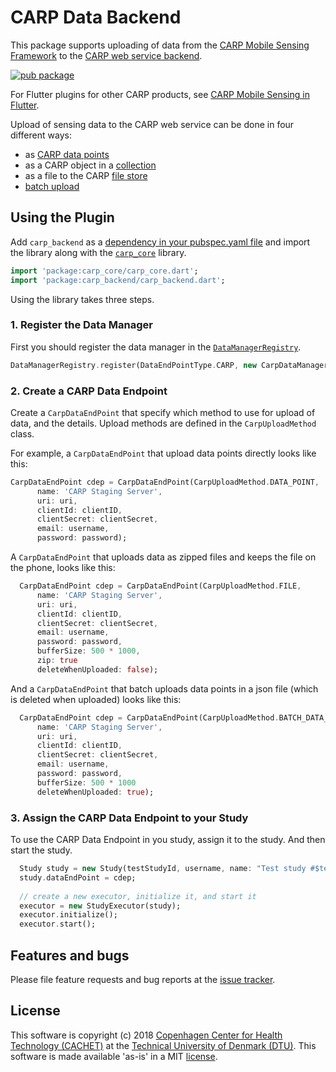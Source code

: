 # CARP Data Backend

This package supports uploading of data from the [CARP Mobile Sensing Framework](https://github.com/cph-cachet/carp.sensing) 
to the [CARP web service backend](https://github.com/cph-cachet/carp.webservices).

[![pub package](https://img.shields.io/pub/v/carp_backend.svg)](https://pub.dartlang.org/packages/carp_backend)

For Flutter plugins for other CARP products, see [CARP Mobile Sensing in Flutter](https://github.com/cph-cachet/carp.sensing-flutter/blob/master/README.md).


Upload of sensing data to the CARP web service can be done in four different ways:

* as [CARP data points](http://staging.carp.cachet.dk:8080/swagger-ui.html#/data-point-controller)
* as a CARP object in a [collection](http://staging.carp.cachet.dk:8080/swagger-ui.html#/collection-controller)
* as a file to the CARP [file store](http://staging.carp.cachet.dk:8080/swagger-ui.html#/file-controller)
* [batch upload](http://staging.carp.cachet.dk:8080/swagger-ui.html#/data-point-controller)
## Using the Plugin

Add `carp_backend` as a [dependency in your pubspec.yaml file](https://flutter.io/platform-plugins/) 
and import the library along with the [`carp_core`](https://pub.dartlang.org/packages/carp_core) library.

```dart
import 'package:carp_core/carp_core.dart';
import 'package:carp_backend/carp_backend.dart';
```

Using the library takes three steps.

### 1. Register the Data Manager

First you should register the data manager in the [`DataManagerRegistry`](https://pub.dartlang.org/documentation/carp_core/latest/carp_core/DataManagerRegistry-class.html).

````dart
DataManagerRegistry.register(DataEndPointType.CARP, new CarpDataManager());
````

### 2. Create a CARP Data Endpoint 

Create a `CarpDataEndPoint` that specify which method to use for upload of data, and the details. 
Upload methods are defined in the `CarpUploadMethod` class.

For example, a `CarpDataEndPoint` that upload data points directly looks like this:

`````dart
CarpDataEndPoint cdep = CarpDataEndPoint(CarpUploadMethod.DATA_POINT,
      name: 'CARP Staging Server',
      uri: uri,
      clientId: clientID,
      clientSecret: clientSecret,
      email: username,
      password: password);
`````

A `CarpDataEndPoint` that uploads data as zipped files and keeps the file on the phone, looks like this:

`````dart
  CarpDataEndPoint cdep = CarpDataEndPoint(CarpUploadMethod.FILE,
      name: 'CARP Staging Server',
      uri: uri,
      clientId: clientID,
      clientSecret: clientSecret,
      email: username,
      password: password,
      bufferSize: 500 * 1000,
      zip: true
      deleteWhenUploaded: false);
`````

And a `CarpDataEndPoint` that batch uploads data points in a json file (which is deleted when uploaded) looks like this:


`````dart
  CarpDataEndPoint cdep = CarpDataEndPoint(CarpUploadMethod.BATCH_DATA_POINT,
      name: 'CARP Staging Server',
      uri: uri,
      clientId: clientID,
      clientSecret: clientSecret,
      email: username,
      password: password,
      bufferSize: 500 * 1000
      deleteWhenUploaded: true);

`````

### 3. Assign the CARP Data Endpoint to your Study

To use the CARP Data Endpoint in you study, assign it to the study. And then start the study.

`````dart
  Study study = new Study(testStudyId, username, name: "Test study #$testStudyId");
  study.dataEndPoint = cdep;
  
  // create a new executor, initialize it, and start it
  executor = new StudyExecutor(study);
  executor.initialize();
  executor.start();
`````
 
## Features and bugs

Please file feature requests and bug reports at the [issue tracker][tracker].

[tracker]: https://github.com/cph-cachet/carp.sensing/issues

## License

This software is copyright (c) 2018 [Copenhagen Center for Health Technology (CACHET)](http://www.cachet.dk/) at the [Technical University of Denmark (DTU)](http://www.dtu.dk).
This software is made available 'as-is' in a MIT [license](/LICENSE).

